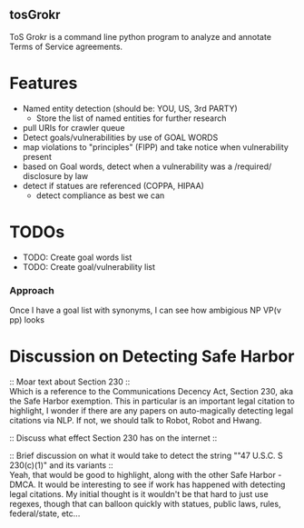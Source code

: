 tosGrokr
--------
ToS Grokr is a command line python program to analyze and annotate Terms of Service agreements.

Features
========
 * Named entity detection (should be: YOU, US, 3rd PARTY)
    * Store the list of named entities for further research
 * pull URIs for crawler queue
 * Detect goals/vulnerabilities by use of GOAL WORDS
 * map violations to "principles" (FIPP) and take notice when vulnerability present
 * based on Goal words, detect when a vulnerability was a /required/ disclosure by law
 * detect if statues are referenced (COPPA, HIPAA)
    * detect compliance as best we can

TODOs
=====
* TODO: Create goal words list
* TODO: Create goal/vulnerability list

### Approach
Once I have a goal list with synonyms, I can see how ambigious NP VP(v pp) looks

Discussion on Detecting Safe Harbor
=====
:: Moar text about Section 230 ::  
Which is a reference to the Communications Decency Act, Section 230, aka the Safe Harbor exemption.  This in particular is an important legal citation to highlight, I wonder if there are any papers on auto-magically detecting legal citations via NLP.  If not, we should talk to Robot, Robot and Hwang.

:: Discuss what effect Section 230 has on the internet ::

:: Brief discussion on what it would take to detect the string ""47 U.S.C. S 230(c)(1)" and its variants ::  
Yeah, that would be good to highlight, along with the other Safe Harbor - DMCA. It would be interesting to see if work has happened with detecting legal citations. My initial thought is it wouldn't be that hard to just use regexes, though that can balloon quickly with statues, public laws, rules, federal/state, etc...